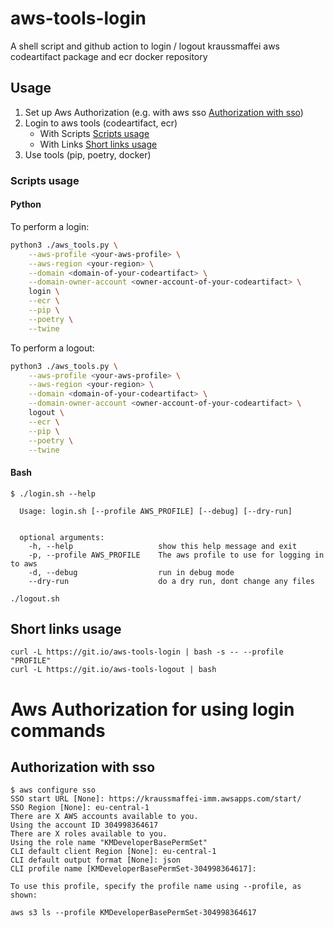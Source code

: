 # aws-tools-login

A shell script and github action to login / logout kraussmaffei aws codeartifact package and ecr docker repository

## Usage

1. Set up Aws Authorization (e.g. with aws sso [Authorization with sso](#authorization-with-sso))
2. Login to aws tools (codeartifact, ecr)
    * With Scripts [Scripts usage](#scripts-usage)
    * With Links [Short links usage](#short-links-usage)
3. Use tools (pip, poetry, docker)

### Scripts usage

#### Python

To perform a login:

```bash
python3 ./aws_tools.py \
    --aws-profile <your-aws-profile> \
    --aws-region <your-region> \
    --domain <domain-of-your-codeartifact> \
    --domain-owner-account <owner-account-of-your-codeartifact> \
    login \
    --ecr \
    --pip \
    --poetry \
    --twine
```

To perform a logout:

```bash
python3 ./aws_tools.py \
    --aws-profile <your-aws-profile> \
    --aws-region <your-region> \
    --domain <domain-of-your-codeartifact> \
    --domain-owner-account <owner-account-of-your-codeartifact> \
    logout \
    --ecr \
    --pip \
    --poetry \
    --twine

```

#### Bash

 ``` shell
$ ./login.sh --help

   Usage: login.sh [--profile AWS_PROFILE] [--debug] [--dry-run]


   optional arguments:
     -h, --help                   show this help message and exit
     -p, --profile AWS_PROFILE    The aws profile to use for logging in to aws
     -d, --debug                  run in debug mode
     --dry-run                    do a dry run, dont change any files
 ```

 ``` shell
./logout.sh
 ```

## Short links usage

 ``` shell
 curl -L https://git.io/aws-tools-login | bash -s -- --profile "PROFILE"
 curl -L https://git.io/aws-tools-logout | bash
 ```

# Aws Authorization for using login commands

## Authorization with sso

``` shell
$ aws configure sso                                                                                                                                                       
SSO start URL [None]: https://kraussmaffei-imm.awsapps.com/start/                                                                                                                                                                         
SSO Region [None]: eu-central-1                                                                                                                                                                                                        
There are X AWS accounts available to you.
Using the account ID 304998364617
There are X roles available to you.
Using the role name "KMDeveloperBasePermSet"
CLI default client Region [None]: eu-central-1                                                                                                                                                                                         
CLI default output format [None]: json                                                                                                                                                                                                 
CLI profile name [KMDeveloperBasePermSet-304998364617]:                                                                                                                                                                                         

To use this profile, specify the profile name using --profile, as shown:

aws s3 ls --profile KMDeveloperBasePermSet-304998364617
```
